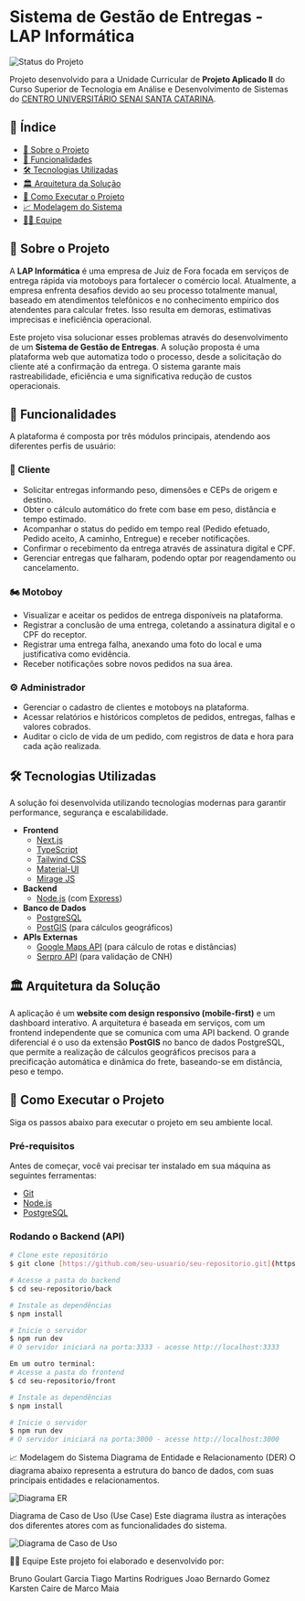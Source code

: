 # Sistema de Gestão de Entregas - LAP Informática

![Status do Projeto](https://img.shields.io/badge/status-em%20desenvolvimento-yellow)

Projeto desenvolvido para a Unidade Curricular de **Projeto Aplicado II** do Curso Superior de Tecnologia em Análise e Desenvolvimento de Sistemas do [CENTRO UNIVERSITÁRIO SENAI SANTA CATARINA](https://sc.senai.br/unisenai).

## 📝 Índice

- [📖 Sobre o Projeto](#-sobre-o-projeto)
- [🎯 Funcionalidades](#-funcionalidades)
- [🛠️ Tecnologias Utilizadas](#-tecnologias-utilizadas)
- [🏛️ Arquitetura da Solução](#️-arquitetura-da-solução)
- [🚀 Como Executar o Projeto](#-como-executar-o-projeto)
- [📈 Modelagem do Sistema](#-modelagem-do-sistema)
- [🧑‍💻 Equipe](#-equipe)

## 📖 Sobre o Projeto

A **LAP Informática** é uma empresa de Juiz de Fora focada em serviços de entrega rápida via motoboys para fortalecer o comércio local. Atualmente, a empresa enfrenta desafios devido ao seu processo totalmente manual, baseado em atendimentos telefônicos e no conhecimento empírico dos atendentes para calcular fretes. Isso resulta em demoras, estimativas imprecisas e ineficiência operacional.

Este projeto visa solucionar esses problemas através do desenvolvimento de um **Sistema de Gestão de Entregas**. A solução proposta é uma plataforma web que automatiza todo o processo, desde a solicitação do cliente até a confirmação da entrega. O sistema garante mais rastreabilidade, eficiência e uma significativa redução de custos operacionais.

## 🎯 Funcionalidades

A plataforma é composta por três módulos principais, atendendo aos diferentes perfis de usuário:

### 👤 Cliente
* Solicitar entregas informando peso, dimensões e CEPs de origem e destino.
* Obter o cálculo automático do frete com base em peso, distância e tempo estimado.
* Acompanhar o status do pedido em tempo real (Pedido efetuado, Pedido aceito, A caminho, Entregue) e receber notificações.
* Confirmar o recebimento da entrega através de assinatura digital e CPF.
* Gerenciar entregas que falharam, podendo optar por reagendamento ou cancelamento.

### 🏍️ Motoboy
* Visualizar e aceitar os pedidos de entrega disponíveis na plataforma.
* Registrar a conclusão de uma entrega, coletando a assinatura digital e o CPF do receptor.
* Registrar uma entrega falha, anexando uma foto do local e uma justificativa como evidência.
* Receber notificações sobre novos pedidos na sua área.

### ⚙️ Administrador
* Gerenciar o cadastro de clientes e motoboys na plataforma.
* Acessar relatórios e históricos completos de pedidos, entregas, falhas e valores cobrados.
* Auditar o ciclo de vida de um pedido, com registros de data e hora para cada ação realizada.

## 🛠️ Tecnologias Utilizadas

A solução foi desenvolvida utilizando tecnologias modernas para garantir performance, segurança e escalabilidade.

* **Frontend**
    * [Next.js](https://nextjs.org/) 
    * [TypeScript](https://www.typescriptlang.org/) 
    * [Tailwind CSS](https://tailwindcss.com/) 
    * [Material-UI](https://mui.com/) 
    * [Mirage JS](https://miragejs.com/) 
* **Backend**
    * [Node.js](https://nodejs.org/) (com [Express](https://expressjs.com/)) 
* **Banco de Dados**
    * [PostgreSQL](https://www.postgresql.org/) 
    * [PostGIS](https://postgis.net/) (para cálculos geográficos) 
* **APIs Externas**
    * [Google Maps API](https://maps.google.com/) (para cálculo de rotas e distâncias) 
    * [Serpro API](https://www.serpro.gov.br/) (para validação de CNH) 

## 🏛️ Arquitetura da Solução

A aplicação é um **website com design responsivo (mobile-first)** e um dashboard interativo. A arquitetura é baseada em serviços, com um frontend independente que se comunica com uma API backend. O grande diferencial é o uso da extensão **PostGIS** no banco de dados PostgreSQL, que permite a realização de cálculos geográficos precisos para a precificação automática e dinâmica do frete, baseando-se em distância, peso e tempo.

## 🚀 Como Executar o Projeto

Siga os passos abaixo para executar o projeto em seu ambiente local.

### Pré-requisitos

Antes de começar, você vai precisar ter instalado em sua máquina as seguintes ferramentas:
* [Git](https://git-scm.com)
* [Node.js](https://nodejs.org/en/)
* [PostgreSQL](https://www.postgresql.org/download/) 

### Rodando o Backend (API)

```bash
# Clone este repositório
$ git clone [https://github.com/seu-usuario/seu-repositorio.git](https://github.com/seu-usuario/seu-repositorio.git)

# Acesse a pasta do backend
$ cd seu-repositorio/back

# Instale as dependências
$ npm install

# Inicie o servidor
$ npm run dev
# O servidor iniciará na porta:3333 - acesse http://localhost:3333

Em um outro terminal:
# Acesse a pasta do frontend
$ cd seu-repositorio/front

# Instale as dependências
$ npm install

# Inicie o servidor
$ npm run dev
# O servidor iniciará na porta:3000 - acesse http://localhost:3000

```

📈 Modelagem do Sistema
Diagrama de Entidade e Relacionamento (DER)
O diagrama abaixo representa a estrutura do banco de dados, com suas principais entidades e relacionamentos.

![Diagrama ER](![DER_Final](https://github.com/user-attachments/assets/28efbb5a-435c-40f2-a2e2-fbf82ead02bd)
)

Diagrama de Caso de Uso (Use Case)
Este diagrama ilustra as interações dos diferentes atores com as funcionalidades do sistema.

![Diagrama de Caso de Uso]([./docs/use-case.png](https://lucid.app/lucidchart/2cb7e043-0f4b-45cd-aa09-4679f27c9bf3/edit?invitationId=inv_6e41ae99-224d-47d4-8084-6ebac29f45fe))

🧑‍💻 Equipe
Este projeto foi elaborado e desenvolvido por:

Bruno Goulart Garcia 
Tiago Martins Rodrigues Joao 
Bernardo Gomez Karsten 
Caire de Marco Maia 

